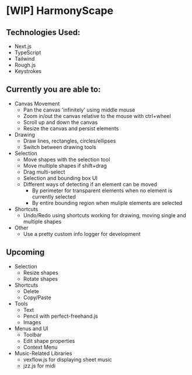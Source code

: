 # [WIP] HarmonyScape

## Technologies Used:

- Next.js
- TypeScript
- Tailwind
- Rough.js
- Keystrokes

## Currently you are able to:

- Canvas Movement
  - Pan the canvas 'infinitely' using middle mouse
  - Zoom in/out the canvas relative to the mouse with ctrl+wheel
  - Scroll up and down the canvas
  - Resize the canvas and persist elements
- Drawing
  - Draw lines, rectangles, circles/ellipses
  - Switch between drawing tools
- Selection
  - Move shapes with the selection tool
  - Move multiple shapes if shift+drag
  - Drag multi-select
  - Selection and bounding box UI
  - Different ways of detecting if an element can be moved
    - By perimeter for transparent elements when no element is currently selected
    - By entire bounding region when muliple elements are selected
- Shortcuts
  - Undo/Redo using shortcuts working for drawing, moving single and multiple shapes
- Other
  - Use a pretty custom info logger for development

## Upcoming

- Selection
  - Resize shapes
  - Rotate shapes
- Shortcuts
  - Delete
  - Copy/Paste
- Tools
  - Text
  - Pencil with perfect-freehand.js
  - Images
- Menus and UI
  - Toolbar
  - Edit shape properties
  - Context Menu
- Music-Related Libraries
  - vexflow.js for displaying sheet music
  - jzz.js for midi
